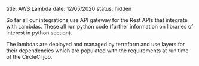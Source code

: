 title: AWS Lambda
date: 12/05/2020
status: hidden

So far all our integrations use API gateway for the Rest APIs that integrate with Lambdas. 
These all run python code (further information on libraries of interest in python section).

The lambdas are deployed and managed by terraform and use layers for their dependencies which 
are populated with the requirements at run time of the CircleCI job. 
